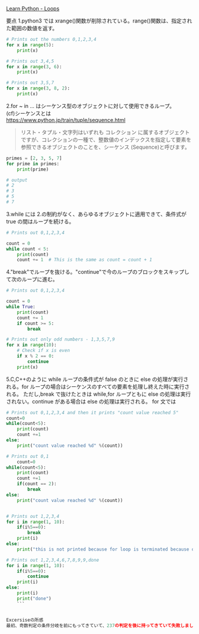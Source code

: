 [Learn Python - Loops](https://www.learnpython.org/en/Loops)

要点
1.python3 では xrange()関数が削除されている。range()関数は、指定された範囲の数値を返す。

```python
# Prints out the numbers 0,1,2,3,4
for x in range(5):
    print(x)

# Prints out 3,4,5
for x in range(3, 6):
    print(x)

# Prints out 3,5,7
for x in range(3, 8, 2):
    print(x)
```

2.for ~ in ... はシーケンス型のオブジェクトに対して使用できるループ。  
(cf)シーケンスとは  
https://www.python.jp/train/tuple/sequence.html

> リスト・タプル・文字列はいずれも コレクション に属するオブジェクトですが、コレクションの一種で、整数値のインデックスを指定して要素を参照できるオブジェクトのことを、シーケンス (Sequence)と呼びます。

```python
primes = [2, 3, 5, 7]
for prime in primes:
    print(prime)

# output
# 2
# 3
# 5
# 7
```

3.while には 2.の制約がなく、あらゆるオブジェクトに適用できて、条件式が true の間はループを続ける。

```python
# Prints out 0,1,2,3,4

count = 0
while count < 5:
    print(count)
    count += 1  # This is the same as count = count + 1
```

4."break"でループを抜ける。"continue"で今のループのブロックをスキップして次のループに進む。

```python
# Prints out 0,1,2,3,4

count = 0
while True:
    print(count)
    count += 1
    if count >= 5:
        break

# Prints out only odd numbers - 1,3,5,7,9
for x in range(10):
    # Check if x is even
    if x % 2 == 0:
        continue
    print(x)
```

5.C,C++のように while ループの条件式が false のときに else の処理が実行される。for ループの場合はシーケンスのすべての要素を処理し終えた時に実行される。
ただし,break で抜けたときは while,for ループともに else の処理は実行されない。continue がある場合は else の処理は実行される。
for 文では

````python
# Prints out 0,1,2,3,4 and then it prints "count value reached 5"
count=0
while(count<5):
    print(count)
    count +=1
else:
    print("count value reached %d" %(count))

# Prints out 0,1
    count=0
while(count<5):
    print(count)
    count +=1
    if(count == 2):
        break
else:
    print("count value reached %d" %(count))


# Prints out 1,2,3,4
for i in range(1, 10):
    if(i%5==0):
        break
    print(i)
else:
    print("this is not printed because for loop is terminated because of break but not due to fail in condition")

# Prints out 1,2,3,4,6,7,8,9,9,done
for i in range(1, 10):
    if(i%5==0):
        continue
    print(i)
else:
    print(i)
    print("done")
    ```


Excersiseの所感
最初、奇数判定の条件分岐を前にもってきていて、237の判定を後に持ってきていて失敗しました。
````
